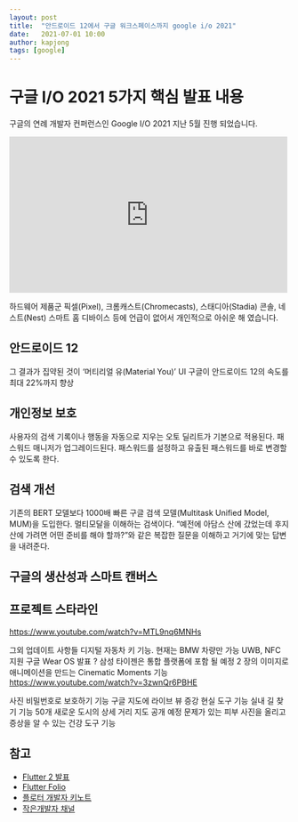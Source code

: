 ```yaml
---
layout: post
title:  "안드로이드 12에서 구글 워크스페이스까지 google i/o 2021"
date:   2021-07-01 10:00
author: kapjong
tags: [google]
---
```


# 구글 I/O 2021 5가지 핵심 발표 내용
구글의 연례 개발자 컨퍼런스인 Google I/O 2021 지난 5월 진행 되었습니다.
<div><iframe width="500" height="281" src="https://www.youtube.com/watch?v=Mlk888FiI8A" frameborder="0" allow="accelerometer; autoplay; encrypted-media; gyroscope; picture-in-picture" allowfullscreen></iframe></div>





하드웨어 제품군 픽셀(Pixel), 크롬캐스트(Chromecasts), 스태디아(Stadia) 콘솔, 네스트(Nest) 스마트 홈 디바이스
등에 언급이 없어서 개인적으로 아쉬운 해 였습니다.

## 안드로이드 12
 그 결과가 집약된 것이 ‘머티리얼 유(Material You)’ UI
 구글이 안드로이드 12의 속도를 최대 22%까지 향상

## 개인정보 보호
 사용자의 검색 기록이나 행동을 자동으로 지우는 오토 딜리트가 기본으로 적용된다.
 패스워드 매니저가 업그레이드된다. 패스워드를 설정하고 유출된 패스워드를 바로 변경할 수 있도록 한다.
 
## 검색 개선
 기존의 BERT 모델보다 1000배 빠른 구글 검색 모델(Multitask Unified Model, MUM)을 도입한다. 멀티모달을 이해하는 검색이다. “예전에 아담스 산에 갔었는데 후지산에 가려면 어떤 준비를 해야 할까?”와 같은 복잡한 질문을 이해하고 거기에 맞는 답변을 내려준다.

## 구글의 생산성과 스마트 캔버스

## 프로젝트 스타라인
https://www.youtube.com/watch?v=MTL9nq6MNHs


그외 업데이트 사항들
디지털 자동차 키 기능. 현재는 BMW 차량만 가능 UWB, NFC 지원
구글 Wear OS 발표 ? 삼성 타이젠은 통합 플랫폼에 포함 될 예정
2 장의 이미지로 애니메이션을 만드는 Cinematic Moments 기능
https://www.youtube.com/watch?v=3zwnQr6PBHE

사진 비밀번호로 보호하기 기능
구글 지도에 라이브 뷰 증강 현실 도구 기능
실내 길 찾기 기능
50개 새로운 도시의 상세 거리 지도 공개 예정
문제가 있는 피부 사진을 올리고 증상을 알 수 있는 건강 도구 기능



## 참고
* [Flutter 2 발표](https://developers.googleblog.com/2021/03/announcing-flutter-2.html)
* [Flutter Folio](https://flutter.gskinner.com)
* [플로터 개발자 키노트](https://www.youtube.com/playlist?list=PLjxrf2q8roU21cXt24HLm-ZODXmr4Jw0C)
* [작은개발자 채널](https://www.youtube.com/channel/UCeenZhDWiyzeneiDrKtzZJA)